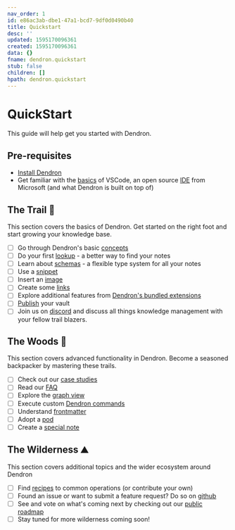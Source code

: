 ```yaml
---
nav_order: 1
id: e86ac3ab-dbe1-47a1-bcd7-9df0d0490b40
title: Quickstart
desc: ''
updated: 1595170096361
created: 1595170096361
data: {}
fname: dendron.quickstart
stub: false
children: []
hpath: dendron.quickstart
---
```

# QuickStart

This guide will help get you started with Dendron. 

## Pre-requisites

- [Install Dendron](d95b93bf-5e6f-4dd0-b7d7-c8e29e061876)
- Get familiar with the [basics](https://code.visualstudio.com/docs/editor/codebasics) of VSCode, an open source [IDE](https://www.codecademy.com/articles/what-is-an-ide) from Microsoft (and what Dendron is built on top of) 

## The Trail 🥾

This section covers the basics of Dendron. Get started on the right foot and start growing your knowledge base. 

- [ ] Go through Dendron's basic [concepts](c6fd6bc4-7f75-4cbb-8f34-f7b99bfe2d50)
- [ ] Do your first [lookup](a7c3a810-28c8-4b47-96a6-8156b1524af3) - a better way to find your notes
- [ ] Learn about [schemas](c5e5adde-5459-409b-b34d-a0d75cbb1052) - a flexible type system for all your notes
- [ ] Use a [snippet](9eca1992-7540-4d9d-97fb-328b27748b2c)
- [ ] Insert an [image](a91fd8da-6895-49fe-8164-a17acd8d9a17)
- [ ] Create some [links](3472226a-ff3c-432d-bf5d-10926f39f6c2)
- [ ] Explore additional features from [Dendron's bundled extensions](301e4129-6933-4be7-a4bd-8125171360d8)
- [ ] [Publish](73d395c9-5041-4d0d-9db7-080d9586136e) your vault 
- [ ] Join us on [discord](https://discord.com/invite/6j85zNX) and discuss all things knowledge management with your fellow trail blazers.

## The Woods 🌲

This section covers advanced functionality in Dendron. Become a seasoned backpacker by mastering these trails.

- [ ] Check out our [case studies](34ee4bcf-60e9-4031-a4c0-26113b5acb80)
- [ ] Read our [FAQ](683740e3-70ce-4a47-a1f4-1f140e80b558)
- [ ] Explore the [graph view](587e6d62-3c5b-49b0-aedc-02f62f0448e6)
- [ ] Execute custom [Dendron commands](eea2b078-1acc-4071-a14e-18299fc28f47)
- [ ] Understand [frontmatter](ffec2853-c0e0-4165-a368-339db12c8e4b)
- [ ] Adopt a [pod](66727a39-d0a7-449b-a10d-f6c438185d7f)
- [ ] Create a [special note](5c213aa6-e4ba-49e8-85c5-1bdcb33ce202)

## The Wilderness ⛰️

This section covers additional topics and the wider ecosystem around Dendron

- [ ] Find [recipes](401c5889-20ae-4b3a-8468-269def4b4865) to common operations (or contribute your own)
- [ ] Found an issue or want to submit a feature request? Do so on [github](https://github.com/dendronhq/dendron/issues)
- [ ] See and vote on what's coming next by checking out our [public roadmap](https://github.com/orgs/dendronhq/projects/1)
- [ ] Stay tuned for more wilderness coming soon!
